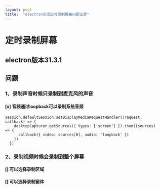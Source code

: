 ```yaml
---
layout: post
title:  "electron实现定时录制屏幕问题记录"
---
```


# 定时录制屏幕
## electron版本31.3.1
## 问题
### 1、录制声音时候只录制到麦克风的声音
#### [x] 音频通过loopback可以录制系统音频
```
session.defaultSession.setDisplayMediaRequestHandler((request, callback) => {
    desktopCapturer.getSources({ types: ['screen'] }).then((sources) => {
      callback({ video: sources[0], audio: 'loopback' })
    })
  })
```
### 2、录制视频时候会录制到整个屏幕
#### [] 可以选择录制区域
#### [] 可以选择录制窗体
